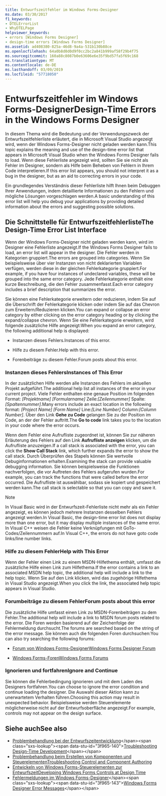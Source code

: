 ```yaml
---
title: Entwurfszeitfehler im Windows Forms-Designer
ms.date: 03/30/2017
f1_keywords:
- DTELErrorList
- WhyDTELPage
helpviewer_keywords:
- errors [Windows Forms Designer]
- design-time errors [Windows Forms Designer]
ms.assetid: ad408380-825a-46d8-9a4a-531b130b88ce
ms.openlocfilehash: 64a0b8d0d0d9f0cc2bc2a841b999af58f29b4f75
ms.sourcegitcommit: 160a88c8087b0e63606e6e35f9bd57fa5f69c168
ms.translationtype: MT
ms.contentlocale: de-DE
ms.lasthandoff: 03/09/2019
ms.locfileid: "57718050"
---
```

# <a name="design-time-errors-in-the-windows-forms-designer"></a><span data-ttu-id="3f965-102">Entwurfszeitfehler im Windows Forms-Designer</span><span class="sxs-lookup"><span data-stu-id="3f965-102">Design-Time Errors in the Windows Forms Designer</span></span>
<span data-ttu-id="3f965-103">In diesem Thema wird die Bedeutung und der Verwendungszweck der Entwurfszeitfehlerliste erläutert, die in Microsoft Visual Studio angezeigt wird, wenn der Windows Forms-Designer nicht geladen werden kann.</span><span class="sxs-lookup"><span data-stu-id="3f965-103">This topic explains the meaning and use of the design-time error list that appears in Microsoft Visual Studio when the Windows Forms Designer fails to load.</span></span> <span data-ttu-id="3f965-104">Wenn diese Fehlerliste angezeigt wird, sollten Sie sie nicht als Fehler im Designer, sondern als Hilfe beim Beheben von Fehlern in Ihrem Code interpretieren.</span><span class="sxs-lookup"><span data-stu-id="3f965-104">If this error list appears, you should not interpret it as a bug in the designer, but as an aid to correcting errors in your code.</span></span>  
  
 <span data-ttu-id="3f965-105">Ein grundlegendes Verständnis dieser Fehlerliste hilft Ihnen beim Debuggen Ihrer Anwendungen, indem detaillierte Informationen zu den Fehlern und mögliche Lösungen vorgeschlagen werden.</span><span class="sxs-lookup"><span data-stu-id="3f965-105">A basic understanding of this error list will help you debug your applications by providing detailed information about the errors and suggesting possible solutions.</span></span>  
  
## <a name="the-design-time-error-list-interface"></a><span data-ttu-id="3f965-106">Die Schnittstelle für Entwurfszeitfehlerliste</span><span class="sxs-lookup"><span data-stu-id="3f965-106">The Design-Time Error List Interface</span></span>  
 <span data-ttu-id="3f965-107">Wenn der Windows Forms-Designer nicht geladen werden kann, wird im Designer eine Fehlerliste angezeigt.</span><span class="sxs-lookup"><span data-stu-id="3f965-107">If the Windows Forms Designer fails to load, an error list will appear in the designer.</span></span> <span data-ttu-id="3f965-108">Die Fehler werden in Kategorien gruppiert.</span><span class="sxs-lookup"><span data-stu-id="3f965-108">The errors are grouped into categories.</span></span> <span data-ttu-id="3f965-109">Wenn Sie beispielsweise über vier Instanzen von nicht deklarierten Variablen verfügen, werden diese in der gleichen Fehlerkategorie gruppiert.</span><span class="sxs-lookup"><span data-stu-id="3f965-109">For example, if you have four instances of undeclared variables, these will be grouped into the same error category.</span></span> <span data-ttu-id="3f965-110">Jede Fehlerkategorie enthält eine kurze Beschreibung, die den Fehler zusammenfasst.</span><span class="sxs-lookup"><span data-stu-id="3f965-110">Each error category includes a brief description that summarizes the error.</span></span>  
  
 <span data-ttu-id="3f965-111">Sie können eine Fehlerkategorie erweitern oder reduzieren, indem Sie auf die Überschrift der Fehlerkategorie klicken oder indem Sie auf das Chevron zum Erweitern/Reduzieren klicken.</span><span class="sxs-lookup"><span data-stu-id="3f965-111">You can expand or collapse an error category by either clicking on the error category heading or by clicking the expand/collapse chevron.</span></span> <span data-ttu-id="3f965-112">Wenn Sie eine Fehlerkategorie erweitern, wird folgende zusätzliche Hilfe angezeigt:</span><span class="sxs-lookup"><span data-stu-id="3f965-112">When you expand an error category, the following additional help is displayed:</span></span>  
  
-   <span data-ttu-id="3f965-113">Instanzen dieses Fehlers.</span><span class="sxs-lookup"><span data-stu-id="3f965-113">Instances of this error.</span></span>  
  
-   <span data-ttu-id="3f965-114">Hilfe zu diesem Fehler.</span><span class="sxs-lookup"><span data-stu-id="3f965-114">Help with this error.</span></span>  
  
-   <span data-ttu-id="3f965-115">Forenbeiträge zu diesem Fehler.</span><span class="sxs-lookup"><span data-stu-id="3f965-115">Forum posts about this error.</span></span>  
  
### <a name="instances-of-this-error"></a><span data-ttu-id="3f965-116">Instanzen dieses Fehlers</span><span class="sxs-lookup"><span data-stu-id="3f965-116">Instances of This Error</span></span>  
 <span data-ttu-id="3f965-117">In der zusätzlichen Hilfe werden alle Instanzen des Fehlers im aktuellen Projekt aufgeführt.</span><span class="sxs-lookup"><span data-stu-id="3f965-117">The additional help list all instances of the error in your current project.</span></span> <span data-ttu-id="3f965-118">Viele Fehler enthalten eine genaue Position im folgenden Format: *[Projektname]* *[Formularname]* Zeile:*[Zeilennummer]* Spalte:*[Spaltennummer]*.</span><span class="sxs-lookup"><span data-stu-id="3f965-118">Many errors include an exact location in the following format: *[Project Name]* *[Form Name]* Line:*[Line Number]* Column:*[Column Number]*.</span></span> <span data-ttu-id="3f965-119">Über den Link **Gehe zu Code** gelangen Sie zu der Position im Code, an der der Fehler auftritt.</span><span class="sxs-lookup"><span data-stu-id="3f965-119">The **Go to code** link takes you to the location in your code where the error occurs.</span></span>  
  
 <span data-ttu-id="3f965-120">Wenn dem Fehler eine Aufrufliste zugeordnet ist, können Sie zur näheren Erläuterung des Fehlers auf den Link **Aufrufliste anzeigen** klicken, um die Aufrufliste anzuzeigen.</span><span class="sxs-lookup"><span data-stu-id="3f965-120">If a call stack is associated with the error, you can click the **Show Call Stack** link, which further expands the error to show the call stack.</span></span> <span data-ttu-id="3f965-121">Durch Überprüfen des Stapels können Sie wertvolle Debuginformationen erhalten.</span><span class="sxs-lookup"><span data-stu-id="3f965-121">Examining the stack can provide valuable debugging information.</span></span> <span data-ttu-id="3f965-122">Sie können beispielsweise die Funktionen nachverfolgen, die vor Auftreten des Fehlers aufgerufen wurden.</span><span class="sxs-lookup"><span data-stu-id="3f965-122">For example, you can track the functions that were called before the error occurred.</span></span> <span data-ttu-id="3f965-123">Die Aufrufliste ist auswählbar, sodass sie kopiert und gespeichert werden kann.</span><span class="sxs-lookup"><span data-stu-id="3f965-123">The call stack is selectable so that you can copy and save it.</span></span>  
  
> [!NOTE]
>  <span data-ttu-id="3f965-124">In Visual Basic wird in der Entwurfszeit-Fehlerliste nicht mehr als ein Fehler angezeigt, es können jedoch mehrere Instanzen desselben Fehlers angezeigt werden.</span><span class="sxs-lookup"><span data-stu-id="3f965-124">In Visual Basic, the design-time error list does not display more than one error, but it may display multiple instances of the same error.</span></span> <span data-ttu-id="3f965-125">In Visual C++ weisen die Fehler keine Verknüpfungen mit GoTo-Codes/Zeilennummern auf.</span><span class="sxs-lookup"><span data-stu-id="3f965-125">In Visual C++, the errors do not have goto code links/line number links.</span></span>  
  
### <a name="help-with-this-error"></a><span data-ttu-id="3f965-126">Hilfe zu diesem Fehler</span><span class="sxs-lookup"><span data-stu-id="3f965-126">Help with This Error</span></span>  
 <span data-ttu-id="3f965-127">Wenn der Fehler einen Link zu einem MSDN-Hilfethema enthält, umfasst die zusätzliche Hilfe einen Link zum Hilfethema.</span><span class="sxs-lookup"><span data-stu-id="3f965-127">If the error contains a link to an associated MSDN help topic, the additional help will include a link to the help topic.</span></span> <span data-ttu-id="3f965-128">Wenn Sie auf den Link klicken, wird das zugehörige Hilfethema in Visual Studio angezeigt.</span><span class="sxs-lookup"><span data-stu-id="3f965-128">When you click the link, the associated help topic appears in Visual Studio.</span></span>  
  
### <a name="forum-posts-about-this-error"></a><span data-ttu-id="3f965-129">Forumbeiträge zu diesem Fehler</span><span class="sxs-lookup"><span data-stu-id="3f965-129">Forum posts about this error</span></span>  
 <span data-ttu-id="3f965-130">Die zusätzliche Hilfe umfasst einen Link zu MSDN-Forenbeiträgen zu dem Fehler.</span><span class="sxs-lookup"><span data-stu-id="3f965-130">The additional help will include a link to MSDN forum posts related to the error.</span></span> <span data-ttu-id="3f965-131">Die Foren werden basierend auf der Zeichenfolge der Fehlermeldung durchsucht.</span><span class="sxs-lookup"><span data-stu-id="3f965-131">The forums are searched based on the string of the error message.</span></span> <span data-ttu-id="3f965-132">Sie können auch die folgenden Foren durchsuchen:</span><span class="sxs-lookup"><span data-stu-id="3f965-132">You can also try searching the following forums:</span></span>  
  
-   [<span data-ttu-id="3f965-133">Forum von Windows Forms-Designer</span><span class="sxs-lookup"><span data-stu-id="3f965-133">Windows Forms Designer Forum</span></span>](https://go.microsoft.com/fwlink/?LinkId=203524)  
  
-   [<span data-ttu-id="3f965-134">Windows Forms-Foren</span><span class="sxs-lookup"><span data-stu-id="3f965-134">Windows Forms Forums</span></span>](https://go.microsoft.com/fwlink/?LinkId=203523)  
  
### <a name="ignore-and-continue"></a><span data-ttu-id="3f965-135">Ignorieren und fortfahren</span><span class="sxs-lookup"><span data-stu-id="3f965-135">Ignore and Continue</span></span>  
 <span data-ttu-id="3f965-136">Sie können die Fehlerbedingung ignorieren und mit dem Laden des Designers fortfahren.</span><span class="sxs-lookup"><span data-stu-id="3f965-136">You can choose to ignore the error condition and continue loading the designer.</span></span> <span data-ttu-id="3f965-137">Die Auswahl dieser Aktion kann zu unerwartetem Verhalten führen.</span><span class="sxs-lookup"><span data-stu-id="3f965-137">Choosing this action may result in unexpected behavior.</span></span> <span data-ttu-id="3f965-138">Beispielsweise werden Steuerelemente möglicherweise nicht auf der Entwurfsoberfläche angezeigt.</span><span class="sxs-lookup"><span data-stu-id="3f965-138">For example, controls may not appear on the design surface.</span></span>  
  
## <a name="see-also"></a><span data-ttu-id="3f965-139">Siehe auch</span><span class="sxs-lookup"><span data-stu-id="3f965-139">See also</span></span>
- <span data-ttu-id="3f965-140">[Problembehandlung bei der Entwurfszeitentwicklung](https://docs.microsoft.com/previous-versions/visualstudio/visual-studio-2013/ms171843(v=vs.120))</span><span class="sxs-lookup"><span data-stu-id="3f965-140">[Troubleshooting Design-Time Development](https://docs.microsoft.com/previous-versions/visualstudio/visual-studio-2013/ms171843(v=vs.120))</span></span>
- [<span data-ttu-id="3f965-141">Problembehandlung beim Erstellen von Komponenten und Steuerelementen</span><span class="sxs-lookup"><span data-stu-id="3f965-141">Troubleshooting Control and Component Authoring</span></span>](troubleshooting-control-and-component-authoring.md)
- [<span data-ttu-id="3f965-142">Entwickeln von Windows Forms-Steuerelementen zur Entwurfszeit</span><span class="sxs-lookup"><span data-stu-id="3f965-142">Developing Windows Forms Controls at Design Time</span></span>](developing-windows-forms-controls-at-design-time.md)
- <span data-ttu-id="3f965-143">[Fehlermeldungen im Windows Forms-Designer](https://docs.microsoft.com/previous-versions/visualstudio/visual-studio-2010/ms233640(v=vs.100))</span><span class="sxs-lookup"><span data-stu-id="3f965-143">[Windows Forms Designer Error Messages](https://docs.microsoft.com/previous-versions/visualstudio/visual-studio-2010/ms233640(v=vs.100))</span></span>
